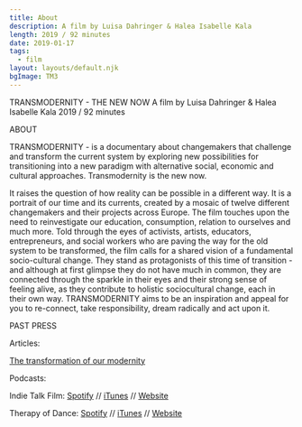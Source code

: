 ```yaml
---
title: About
description: A film by Luisa Dahringer & Halea Isabelle Kala
length: 2019 / 92 minutes
date: 2019-01-17
tags:
  - film
layout: layouts/default.njk
bgImage: TM3
---
```


TRANSMODERNITY - THE NEW NOW
A film by Luisa Dahringer & Halea Isabelle Kala
2019 / 92 minutes

ABOUT

TRANSMODERNITY -  is a documentary about changemakers that challenge and transform the current system by exploring new possibilities for transitioning into a new paradigm with alternative social, economic and cultural approaches. Transmodernity is the new now.

It raises the question of how reality can be possible in a different way. It is a portrait of our time and its currents, created by a mosaic of twelve different changemakers and their projects across Europe.
The film touches upon the need to reinvestigate our education, consumption, relation to ourselves and much more. Told through the eyes of activists, artists, educators, entrepreneurs, and social workers who are paving the way for the old system to be transformed, the film calls for a shared vision of a fundamental socio-cultural change.
They stand as protagonists of this time of transition - and although at first glimpse they do not have much in common, they are connected through the sparkle in their eyes and their strong sense of feeling alive, as they contribute to holistic sociocultural change, each in their own way.
TRANSMODERNITY aims to be an inspiration and appeal for you to re-connect, take responsibility, dream radically and act upon it.

PAST PRESS


Articles:

[The transformation of our modernity](https://medium.com/femgems/the-trans-formation-of-our-modernity-8068ff4aeac7)


Podcasts:

Indie Talk Film:
[Spotify](https://spoti.fi/3cFSuE9) //
[iTunes](https://apple.co/2Ebc5z2) //
[Website](https://bit.ly/2RYuhBi)

Therapy of Dance:
[Spotify](https://open.spotify.com/episode/6dRjHlQLqgx2aL6FNioxEg?si=sK-CKHSnR4WERgNHv5Dz1Q) //
[iTunes](https://podcasts.apple.com/us/podcast/therapy-of-dance-in-conversation/id1465784324) //
[Website](https://wavve.link/gEiBitscG)


